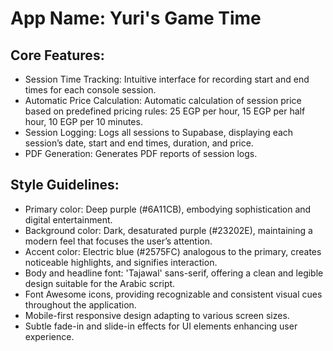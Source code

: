 # **App Name**: Yuri's Game Time

## Core Features:

- Session Time Tracking: Intuitive interface for recording start and end times for each console session.
- Automatic Price Calculation: Automatic calculation of session price based on predefined pricing rules:  25 EGP per hour, 15 EGP per half hour, 10 EGP per 10 minutes.
- Session Logging: Logs all sessions to Supabase, displaying each session’s date, start and end times, duration, and price.
- PDF Generation: Generates PDF reports of session logs.

## Style Guidelines:

- Primary color: Deep purple (#6A11CB), embodying sophistication and digital entertainment.
- Background color: Dark, desaturated purple (#23202E), maintaining a modern feel that focuses the user’s attention.
- Accent color: Electric blue (#2575FC) analogous to the primary, creates noticeable highlights, and signifies interaction.
- Body and headline font: 'Tajawal' sans-serif, offering a clean and legible design suitable for the Arabic script.
- Font Awesome icons, providing recognizable and consistent visual cues throughout the application.
- Mobile-first responsive design adapting to various screen sizes.
- Subtle fade-in and slide-in effects for UI elements enhancing user experience.